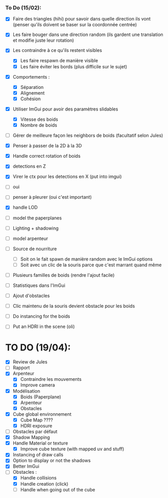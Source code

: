 ### To Do (15/02):

- [x] Faire des triangles (hihi) pour savoir dans quelle direction ils vont (penser qu'ils doivent se baser sur la coordonnée centrée)
- [x] Les faire bouger dans une direction random (ils gardent une translation et modifie juste leur rotation)
- [x] Les contraindre à ce qu'ils restent visibles
    - [x] Les faire respawn de manière visible
    - [x] Les faire éviter les bords (plus difficile sur le sujet)
- [x] Comportements :
    - [x] Séparation
    - [x] Alignement
    - [x] Cohésion
- [x] Utiliser ImGui pour avoir des paramètres slidables
    - [x] Vitesse des boids
    - [x] Nombre de boids
- [ ] Gérer de meilleure façon les neighbors de boids (facultatif selon Jules)


- [x] Penser à passer de la 2D à la 3D

- [x] Handle correct rotation of boids
- [x] detections en Z
- [x] Virer le ctx pour les detections en X (put into imgui)
- [ ] oui
- [ ] penser à pleurer (oui c'est important) 
- [x] handle LOD
- [ ] model the paperplanes
- [ ] Lighting + shadowing
- [ ] model arpenteur


- [ ] Source de nourriture
    - [ ] Soit on le fait spawn de manière random avec le ImGui options
    - [ ] Soit avec un clic de la souris parce que c'est marrant quand même
- [ ] Plusieurs familles de boids (rendre l'ajout facile)
- [ ] Statistiques dans l'ImGui
- [ ] Ajout d'obstacles
- [ ] Clic maintenu de la souris devient obstacle pour les boids
- [ ] Do instancing for the boids
- [ ] Put an HDRI in the scene (oli)



# TO DO (19/04):
- [x] Review de Jules
- [ ] Rapport
- [x] Arpenteur
  - [x] Contraindre les mouvements
  - [x] Improve camera
- [x] Modélisation
  - [x] Boids (Paperplane)
  - [x] Arpenteur
  - [x] Obstacles
- [x] Cube global environnement
  - [x] Cube Map ????
  - [x] HDRI exposure
- [ ] Obstacles par défaut
- [x] Shadow Mapping
- [x] Handle Material or texture
  - [x] Improve cube texture (with mapped uv and stuff)
- [x] Instancing of draw calls
- [x] Option to display or not the shadows
- [x] Better ImGui
- [ ] Obstacles :
    - [x] Handle collisions
    - [x] Handle creation (click)
    - [ ] Handle when going out of the cube
